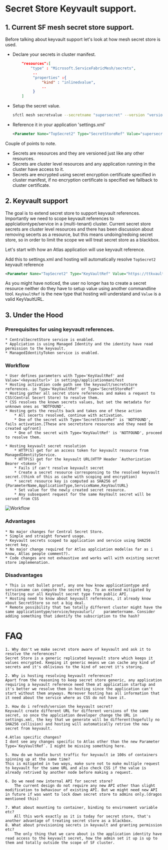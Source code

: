 # Secret Store Keyvault support.

## 1. Current SF mesh secret store support.
Before talking about keyvault support let's look at how mesh secret store is used.
* Declare your secrets in cluster manifest.
    ```json 
        "resources":[
            "type" : "Microsoft.ServiceFabricMesh/secrets",
             ..
             "properties" :{
                 "kind" : "inlinedvalue",
                 ..
             }
        ]
    ```
* Setup the secret value.
    ```bash
    sfctl mesh secretvalue --secretname "supersecret" --version "version1" "value1"
    ```
* Reference it in your application 'settings.xml'
    ```xml
    <Parameter Name="TopSecret2" Type="SecretStoreRef" Value="supersecret:version1"/>
    ```
Couple of points to note.
* Secrets are resources and they are versioned just like any other resources. 
* Secrets are cluster level resources and any application running in the cluster have access to it.
* Secrets are encrypted using secret encryption certificate specified in cluster manifest, if no encryption certificate is specified we fallback to cluster certificate.

## 2. Keyvault support 
The goal is to extend secret store to support keyvault references. Importantly we need to scope keyvault references to applciationtype/service in a (multi-tenant) cluster. Current secret store secrets are cluster level resources and there has been discussion about removing secerts as a resource, but this means undoing/redoing secret store, so in order to limit the scope we will treat secret store as a blackbox. 

Let's start with how an Atlas application will use keyvault reference.

Add this to settings.xml and hosting will automatically resolve `TopSecret2` keyvault reference
```xml
<Parameter Name="TopSecret2" Type="KeyVaultRef" Value="https://ttkvault.vault.azure.net/secrets/supersecret/8f642b17bf95453a9fa611925a9c3c89"/>
```
As you might have noticed, the user no longer has to create a secret resource neither do they have to setup value using another commandline tool. `KeyVaultRef` is the new type that hosting will understand and `Value` is a valid KeyVaultURL.

## 3. Under the Hood
### Prerequisites for using keyvault references.
    * CentralSecretStore service is enabled.
    * Applciation is using Managed Identity and the identity have read permission to the keyvault.
    * ManagedIdentityToken service is enabled.
### Workflow
    * User defines parameters with Type='KeyVaultRef' and Value='<keyvaulturl>' in settings/applicationmanifest
    * Hosting activation code path see the keyvault/secretstore references. ie Type='KeyVaultRef' or Type='SecretStoreRef'
    * Hosting gather all secret store references and makes a request to CSS(Central Secert Store) to resolve them.
    * CSS resolves the known secrets values, but set the metadata for unknown ones as 'NOTFOUND'.
    * Hosting gets the results back and takes one of these action
        * All secerts resolved, continue with activation.
        * One of the secret with Type='SecretStoreRef' is 'NOTFOUND', fails activation.[These are secretstore resources and they need be created upfront]
        * One of the secret with Type='KeyVaultRef' is 'NOTFOUND', proceed to resolve them.

    * Hosting keyvault secret resolution 
        * HTTP(S) get for an access token for keyvault resource from ManagedIdentityService.
        * HTTP(S) get for the keyvault URL(HTTP Header `Authorization Bearer <token>`)
        * Fails if can't resolve keyvault secret
        * Create a secret resource corresponsing to the resolved keyvault secret.(think of this as cache with scoping and encryption)
        * secret resource key is computed as SHA256 of {ParameterName,ApplicationType,ServiceName,KeyVaultURL}
        * Set value for the newly created secret resource.
        * Any subsequent request for the same KeyVault secret will be served from CSS

![Workflow](https://github.com/tijoytom/css/blob/master/kvault.png)

### Advantages
    * No major changes for Central Secret Store.
    * Simple and straight forward usage.
    * Keyvault secrets scoped to application and service using SHA256 secret key.
    * No major change required for Atlas applciation model(as far as i know, Atlas people comment?).
    * Code changes are not exhaustive and works well with existing secret store implemenation.

### Disadvantages
    * This is not bullet proof, any one how know applicationtype and servicename can compute the secret key. To an extend mitigated by filtering our all KeyVault secret type from public API.
    * Hosting need to know about keyvault references, it already know about SecretStore so not a big deal.
    * Remote possibility that two totally different cluster might have the same applicationtype/service/keyvaulurl/    parametername. Consider adding something that identify the subscription to the hash?

# FAQ
    1. Why don't we make secret store aware of keyvault and ask it to resolve the references? 
    Secret Store is a generic replicated keyvault store which keeps it values encrypted. Keeping it generic means we can cache any kind of secrets and it's oblivious to the kind of secret it's storing.
    
    2. Why is hosting resolving keyvault references?
    Apart from the reasoning to keep secret store generic, any application requiring a keyvault reference need them at application startup and it's better we resolve them in hosting since the application can't start without them anyways. Moreover hosting has all information that it need about the service where as CSS do not have it.

    3. How do i refresh/version the keyvault secret?
    Keyvault create different URL for different versions of the same secret, so once the applciation developer change the URL in settings.xml, the key that we generate will be different(hopefully no SHA256 collision) and hosting will automatically retrive the new secret from keyvault.

    4.Atlas specific changes?
    I dont see any changes specific to Atlas other than the new Parameter Type=`KeyVaultRef`. I might be missing something here.
    
    5. How do we handle burst traffic for keyvault ie 100s of containers spinning up at the same time?
    This is mitigated in two ways, make sure not to make multiple request to keyvault for the same URL and also check CSS if the value is already retrived by another node before making a request. 
    
    6. Do we need new internal API for secret store?
        The current design do not require any new API other than slight modification to behaviour of existing API. But we might need new API in future if was want to lock down secret store to admins only.(dragos mentioned this)
    
    7. What about mounting to container, binding to envirnoment variable etc?
        All this work exactly as it is today for secret store, that's another advantage of treating secret store as a blackbox.
    8. What about provisioning secrets in keyvault and granting permission etc?
        The only thing that we care about is the application identity have read access to the keyvault secret, how the admin set it up is up to them and totally outside the scope of SF cluster.



